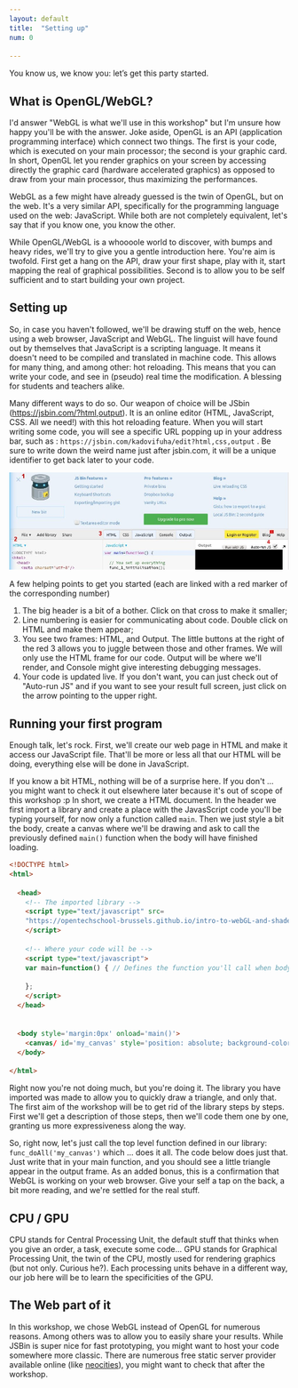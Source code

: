 ```yaml
---
layout: default
title:  "Setting up"
num: 0

---
```


You know us, we know you: let’s get this party started.

## What is OpenGL/WebGL?

I'd answer "WebGL is what we'll use in this workshop" but I'm unsure how happy you'll be with the answer. Joke aside, OpenGL is an API (application programming interface) which connect two things. The first is your code, which is executed on your main processor; the second is your graphic card. In short, OpenGL let you render graphics on your screen by accessing directly the graphic card (hardware accelerated graphics) as opposed to draw from your main processor, thus maximizing the performances.

WebGL as a few might have already guessed is the twin of OpenGL, but on the web. It's a very similar API, specifically for the programming language used on the web: JavaScript. While both are not completely equivalent, let's say that if you know one, you know the other.

While OpenGL/WebGL is a whoooole world to discover, with bumps and heavy rides, we'll try to give you a gentle introduction here. You're aim is twofold. First get a hang on the API, draw your first shape, play with it, start mapping the real of graphical possibilities. Second is to allow you to be self sufficient and to start building your own project.


## Setting up

So, in case you haven't followed, we'll be drawing stuff on the web, hence using a web browser, JavaScript and WebGL. The linguist will have found out by themselves that JavaScript is a scripting language. It means it doesn't need to be compiled and translated in machine code. This allows for many thing, and among other: hot reloading. This means that you can write your code, and see in (pseudo) real time the modification. A blessing for students and teachers alike.

Many different ways to do so. Our weapon of choice will be JSbin (<https://jsbin.com/?html,output>). It is an online editor (HTML, JavaScript, CSS. All we need!) with this hot reloading feature. When you will start writing some code, you will see a specific URL popping up in your address bar, such as : `https://jsbin.com/kadovifuha/edit?html,css,output` . Be sure to write down the weird name just after jsbin.com, it will be a unique identifier to get back later to your code.


<img class="ctr" src="./assets/log0_jsbin.jpg" alt="Full Rendering">

A few helping points to get you started (each are linked with a red marker of the corresponding number)

1. The big header is a bit of a bother. Click on that cross to make it smaller;
2. Line numbering is easier for communicating about code. Double click on HTML and make them appear;
3. You see two frames: HTML, and Output. The little buttons at the right of the red 3 allows you to juggle between those and other frames. We will only use the HTML frame for our code. Output will be where we'll render, and Console might give interesting debugging messages.
4. Your code is updated live. If you don't want, you can just check out of "Auto-run JS"  and if you want to see your result full screen, just click on the arrow pointing to the upper right.
 

## Running your first program

Enough talk, let's rock. First, we'll create our web page in HTML and make it access our JavaScript file. That'll be more or less all that our HTML will be doing, everything else will be done in JavaScript.

If you know a bit HTML, nothing will be of a surprise here. If you don't ... you might want to check it out elsewhere later because it's out of scope of this workshop :p In short, we create a HTML document. In the header we first import a library and create a place with the JavasScript code you'll be typing yourself, for now only a function called `main`. Then we just style a bit the body, create a canvas where we'll be drawing and ask to call the previously defined `main()` function when the body will have finished loading.


~~~ HTML
<!DOCTYPE html>
<html>

  <head>  
    <!-- The imported library -->
    <script type="text/javascript" src=
    "https://opentechschool-brussels.github.io/intro-to-webGL-and-shaders/src/lib.js">
    </script>
    
    <!-- Where your code will be -->
    <script type="text/javascript">
    var main=function() { // Defines the function you'll call when body finish loading

    };
    </script>
  </head>


  <body style='margin:0px' onload='main()'>
    <canvas/ id='my_canvas' style='position: absolute; background-color: black;'>
  </body>

</html>
~~~

Right now you're not doing much, but you're doing it. The library you have imported was made to allow you to quickly draw a triangle, and only that. The first aim of the workshop will be to get rid of the library steps by steps. First we'll get a description of those steps, then we'll code them one by one, granting us more expressiveness along the way.

So, right now, let's just call the top level function defined in our library: `func_doAll('my_canvas')` which ... does it all. The code below does just that. Just write that in your main function, and you should see a little triangle appear in the output frame. As an added bonus, this is a confirmation that WebGL is working on your web browser. Give your self a tap on the back, a bit more reading, and we're settled for the real stuff.

## CPU / GPU
CPU stands for Central Processing Unit, the default stuff that thinks when you give an order, a task, execute some code... GPU stands for Graphical Processing Unit, the twin of the CPU, mostly used for rendering graphics (but not only. Curious he?). Each processing units behave in a different way, our job here will be to learn the specificities of the GPU.

## The Web part of it
In this workshop, we chose WebGL instead of OpenGL for numerous reasons. Among others was to allow you to easily share your results. While JSBin is super nice for fast prototyping, you might want to host your code somewhere more classic. There are numerous free static server provider available online (like [neocities](http://neocities.org)), you might want to check that after the workshop.



